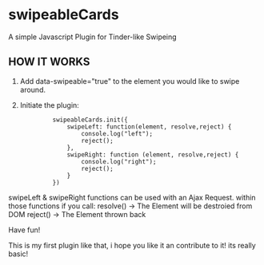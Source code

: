 # swipeableCards
A simple Javascript Plugin for Tinder-like Swipeing


## HOW IT WORKS

1. Add  data-swipeable="true" to the element you would like to swipe around.

2. Initiate the plugin:

				swipeableCards.init({
					swipeLeft: function(element, resolve,reject) {
						console.log("left");
						reject();
					},
					swipeRight: function (element, resolve,reject) {
						console.log("right");
						reject();
					}
				})
        
swipeLeft & swipeRight functions can be used with an Ajax Request.
within those functions if you call:
resolve() -> The Element will be destroied from DOM
reject() -> The Element thrown back

Have fun! 

This is my first plugin like that, i hope you like it an contribute to it! its really basic!
